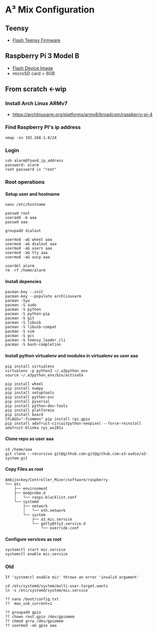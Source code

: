 # A³ Mix Configuration
## Teensy
- [Flash Teensy Firmware](https://doc.a3-audio.com/development/flashTeensy.html)

## Raspberry Pi 3 Model B
- [Flash Device Image](https://doc.a3-audio.com/development/imaging.html)
- microSD card > 8GB

##  From scratch <-wip
### Install Arch Linux ARMv7
- https://archlinuxarm.org/platforms/armv8/broadcom/raspberry-pi-4

### Find Raspberry PI's ip address
```
nmap -sn 192.168.1.0/24
```

### Login
```
ssh alarm@found_ip_address
password: alarm
root password is "root"
```
  
### Root operations
#### Setup user and hostname
```
nano /etc/hostname

passwd root
useradd -m aaa
passwd aaa

groupadd dialout

usermod -aG wheel aaa
usermod -aG dialout aaa
usermod -aG users aaa
usermod -aG tty aaa
usermod -aG uucp aaa

userdel alarm
rm -rf /home/alarm
```

#### Install depencies
```
pacman-key --init
pacman-key --populate archlinuxarm
pacman -Syu 
pacman -S sudo
pacman -S python
pacman -S python-pip
pacman -S git
pacman -S libusb
pacman -S libusb-compat
pacman -S vim
pacman -S gcc
pacman -S teensy_loader_cli
pacman -S bash-completion
```

#### Install python virtualenv and modules in virtualenv as user aaa
```
pip install virtualenv
virtualenv -p python3 ~/.a3python_env
source ~/.a3python_env/bin/activate

pip install wheel
pip install numpy 
pip install setuptools
pip install python-osc
pip install pyserial
pip install python-dev-tools
pip install platformio
pip install board
CFLAGS="-fcommon" pip install rpi.gpio
pip install adafruit-circuitpython-neopixel --force-reinstall adafruit-blinka rpi_ws281x
```

#### Clone repo as user aaa
```
cd /home/aaa
git clone --recursive git@github.com:git@github.com:a3-audio/a3-system.git
```

#### Copy Files as root
```
Ambijockey/Controller_Mixer/software/raspberry
└── etc
    ├── environment
    ├── modprobe.d
    │   └── raspi-blacklist.conf
    └── systemd
        ├── network
        │   └── eth.network
        └── system
            ├── a3_mic.service
		    └── getty@tty2.service.d
				└── override.conf
```

#### Configure services as root
``` 
systemctl start mic.service
systemctl enable mic.service
```

### Old
```
If 'systemctl enable mic' throws an error 'invalid argument'

cd /etc/systemd/system/multi-user.target.wants
ln -s /etc/systemd/system/mic.service

?? nano /boot/config.txt
??	max_usb_current=1

?? groupadd gpio
?? chown root.gpio /dev/gpiomem
?? chmod g+rw /dev/gpiomem
?? usermod -aG gpio aaa
```